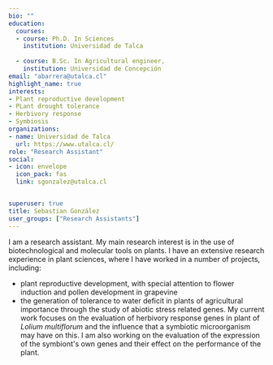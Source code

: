 ```yaml
---
bio: ""
education:
  courses:
  - course: Ph.D. In Sciences 
    institution: Universidad de Talca
    
  - course: B.Sc. In Agricultural engineer, 
    institution: Universidad de Concepción
email: "abarrera@utalca.cl"
highlight_name: true
interests:
- Plant reproductive development
- PLant drought tolerance
- Herbivory response 
- Symbiosis 
organizations:
- name: Universidad de Talca
  url: https://www.utalca.cl/
role: "Research Assistant"
social:
- icon: envelope
  icon_pack: fas
  link: sgonzalez@utalca.cl


superuser: true
title: Sebastian González
user_groups: ["Research Assistants"]
---
```


I am a research assistant. My main research interest is in the use of biotechnological and molecular  tools on plants.
I have an extensive research experience in plant sciences, where I have worked in a number of projects, including:
- plant reproductive development, with special attention to flower induction and pollen development in grapevine
- the generation of tolerance to water deficit in plants of agricultural importance through the study of abiotic stress related genes.
My current work focuses on the evaluation of herbivory response genes in plant of <i>Lolium multiflorum</i> and the influence that a symbiotic microorganism may have on this. I am also working on the evaluation of the expression of the symbiont's own genes and their effect on the performance of the plant.